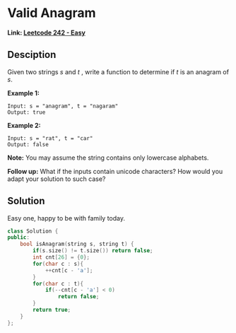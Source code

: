 # Valid Anagram

**Link: [Leetcode 242 - Easy](https://leetcode.com/problems/valid-anagram/)**



## Desciption

Given two strings *s* and *t* , write a function to determine if *t* is an anagram of *s*.

**Example 1:**

```
Input: s = "anagram", t = "nagaram"
Output: true
```

**Example 2:**

```
Input: s = "rat", t = "car"
Output: false
```

**Note:**
You may assume the string contains only lowercase alphabets.

**Follow up:**
What if the inputs contain unicode characters? How would you adapt your solution to such case?



## Solution

Easy one, happy to be with family today.

```c++
class Solution {
public:
    bool isAnagram(string s, string t) {
        if(s.size() != t.size()) return false;
        int cnt[26] = {0};
        for(char c : s){
            ++cnt[c - 'a'];
        }
        for(char c : t){
            if(--cnt[c - 'a'] < 0)
                return false;
        }
        return true;
    }
};
```

